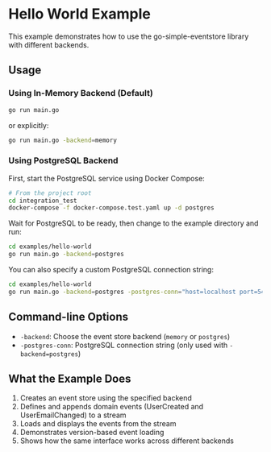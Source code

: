 # Hello World Example

This example demonstrates how to use the go-simple-eventstore library with different backends.

## Usage

### Using In-Memory Backend (Default)

```bash
go run main.go
```

or explicitly:

```bash
go run main.go -backend=memory
```

### Using PostgreSQL Backend

First, start the PostgreSQL service using Docker Compose:

```bash
# From the project root
cd integration_test
docker-compose -f docker-compose.test.yaml up -d postgres
```

Wait for PostgreSQL to be ready, then change to the example directory and run:

```bash
cd examples/hello-world
go run main.go -backend=postgres
```

You can also specify a custom PostgreSQL connection string:

```bash
cd examples/hello-world
go run main.go -backend=postgres -postgres-conn="host=localhost port=5432 user=myuser password=mypass dbname=mydb sslmode=disable"
```

## Command-line Options

- `-backend`: Choose the event store backend (`memory` or `postgres`)
- `-postgres-conn`: PostgreSQL connection string (only used with `-backend=postgres`)

## What the Example Does

1. Creates an event store using the specified backend
2. Defines and appends domain events (UserCreated and UserEmailChanged) to a stream
3. Loads and displays the events from the stream
4. Demonstrates version-based event loading
5. Shows how the same interface works across different backends